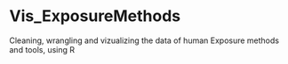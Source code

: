 # Vis_ExposureMethods
Cleaning, wrangling and vizualizing the data of human Exposure methods and tools, using R 
